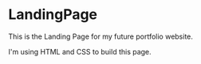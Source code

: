 # LandingPage

This is the Landing Page for my future portfolio website.

I'm using HTML and CSS to build this page. 
